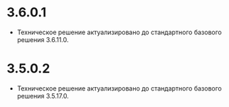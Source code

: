 # 3.6.0.1

* Техническое решение актуализировано до стандартного базового решения 3.6.11.0.

# 3.5.0.2

* Техническое решение актуализировано до стандартного базового решения 3.5.17.0.
